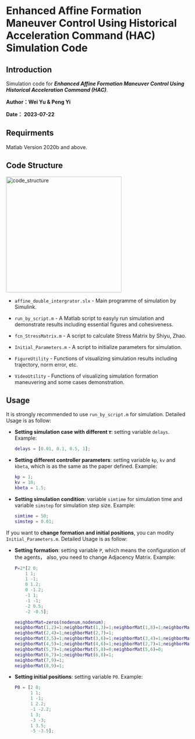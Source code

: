 #  Enhanced Affine Formation Maneuver Control Using Historical Acceleration Command (HAC) Simulation Code

## Introduction

Simulation code for ***Enhanced Affine Formation Maneuver Control Using Historical Acceleration Command (HAC)***.

**Author：Wei Yu & Peng Yi**

**Date：     2023-07-22**

## Requirments
Matlab Version 2020b and above.

## Code Structure

<img width="317" alt="code_structure" src="https://github.com/Lovely-XPP/HAC-Affine/assets/66028151/93326ddd-ac32-4532-9cab-aea330c388e4">

- `affine_double_intergrator.slx` - Main programme of simulation by Simulink.

- `run_by_script.m` - A Matlab script to easyly run simulation and demonstrate results including essential figures and cohesiveness.

- `fcn_StressMatrix.m` - A script to calculate Stress Matrix by Shiyu, Zhao.

- `Initial_Parameters.m` - A script to initialize parameters for simulation.

- `FigureUtility` - Functions of visualizing simulation results including trajectory, norm error, etc.

- `VideoUtility` - Functions of visualizing simulation formation maneuvering and some cases demonstration.

## Usage
It is strongly recommended to use `run_by_script.m` for simulation. Detailed Usage is as follow:

- **Setting simulation case with different $\tau$**: setting variable `delays`. Example:
  
    ```matlab
    delays = [0.01, 0.1, 0.5, 1];
    ```
    
- **Setting different controller parameters**: setting variable `kp`, `kv` and `kbeta`, which is as the same as the paper defined. Example:
  
    ```matlab
    kp = 1;
    kv = 10;
    kbeta = 1.5;
    ```
    
- **Setting simulation condition**: variable `simtime` for simulation time and variable `simstep` for simulation step size. Example:
  
    ```matlab
    simtime = 50;
    simstep = 0.01;
    ```

If you want to **change formation and initial positions**, you can modity `Initial_Parameters.m`. Detailed Usage is as follow:

- **Setting formation**: setting variable `P`, which means the configuration of the agents， also, you need to change Adjacency Matrix. Example:

  ```matlab
  P=2*[2 0;
      1 1;
      1 -1;
      0 1.2;
      0 -1.2;
      -1 1;
      -1 -1;
      -2 0.5;
      -2 -0.5];
  
  neighborMat=zeros(nodenum,nodenum);
  neighborMat(1,2)=1;neighborMat(1,3)=1;neighborMat(1,8)=1;neighborMat(1,9)=1;
  neighborMat(2,4)=1;neighborMat(2,7)=1;
  neighborMat(3,5)=1;neighborMat(3,6)=1;neighborMat(3,4)=1;neighborMat(2,5)=1;
  neighborMat(4,5)=1;neighborMat(4,6)=1;neighborMat(2,7)=1;neighborMat(4,7)=0;
  neighborMat(5,7)=1;neighborMat(5,8)=0;neighborMat(5,6)=0;
  neighborMat(6,7)=1;neighborMat(6,8)=1;
  neighborMat(7,9)=1;
  neighborMat(8,9)=1;
  ```

- **Setting initial positions**: setting variable `P0`. Example:

  ```matlab
  P0 = [2 0;
        1 1;
        1 -1;
        1 2.2;
        -1 -2.2;
        1 3;
        -3 -3;
        1 3.5;
        -5 -3.5];
  ```

  
